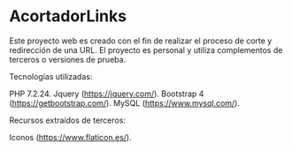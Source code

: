 # AcortadorLinks
Este proyecto web es creado con el fin de realizar el proceso de corte y redirección de una URL. 
El proyecto es personal y utiliza complementos de terceros o versiones de prueba.

Tecnologías utilizadas:

PHP 7.2.24.
Jquery (https://jquery.com/).
Bootstrap 4 (https://getbootstrap.com/).
MySQL (https://www.mysql.com/).

Recursos extraídos de terceros:

Iconos (https://www.flaticon.es/).
